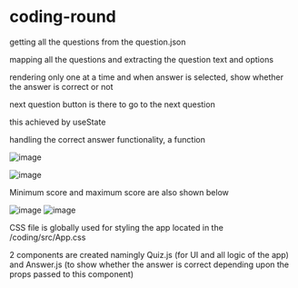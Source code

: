 # coding-round



 getting all the questions from the question.json
 
 mapping all the questions and extracting the question text and options 
 
 rendering only one  at a time and when answer is selected, show whether the answer is correct or not 
 
 next question button is there to go to the next question
 
this achieved by useState

 handling the correct answer functionality, a function 
 
 ![image](https://user-images.githubusercontent.com/105978906/189077561-d4073e4a-1cd3-452c-a2b5-632ae540d897.png)
 
 ![image](https://user-images.githubusercontent.com/105978906/189077711-a3f1195f-7271-408b-bfb9-382c7014f61a.png)

Minimum score and maximum score are also shown below

![image](https://user-images.githubusercontent.com/105978906/189077993-0a0f5ada-8f7f-4e54-b4c5-ddc957dbfdfe.png)
![image](https://user-images.githubusercontent.com/105978906/189080212-81a450e2-11cb-4c20-a853-b597874d322a.png)



CSS file is globally used for styling the app located in the /coding/src/App.css

2 components are created namingly Quiz.js (for UI and all logic of the app)  and Answer.js (to show whether the answer is correct depending upon
the props passed to this component)


